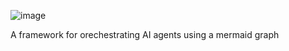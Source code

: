 ![image](https://github.com/EveryOneIsGross/MeeseeksAI/assets/23621140/18cb6514-0b74-4431-88bf-f126398c4ab8)

A framework for orechestrating AI agents using a mermaid graph
